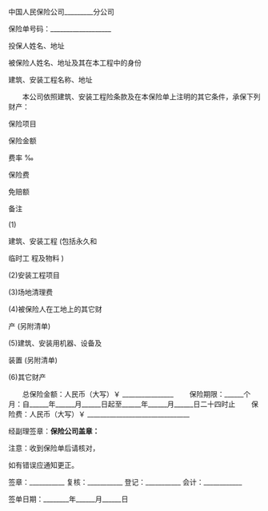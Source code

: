 
 


中国人民保险公司_________分公司


保险单号码：___________________






 

  

   

投保人姓名、地址


   

 




  

  

   

被保险人姓名、地址及其在本工程中的身份


   

 




  

  

   

建筑、安装工程名称、地址


   

 




  

 







　　本公司依照建筑、安装工程险条款及在本保险单上注明的其它条件，承保下列财产： 




 

  

   

保险项目


   

保险金额


   

费率
‰



   

保险费


   

免赔额


   

备注


  

  

   


(1)
  

建筑、安装工程
(包括永久和



临时工
程及物料
)



   

 




   

 




   

 




   

 




   

 




  

  

   


(2)安装工程项目



   

 




   

 




   

 




   

 




   

 




  

  

   


(3)场地清理费



   

 




   

 




   

 




   

 




   

 




  

  

   


(4)被保险人在工地上的其它财


产
(另附清单)



   

 




   

 




   

 




   

 




   

 




  

  

   


(5)建筑、安装用机器、设备及


装置
(另附清单)



   

 




   

 




   

 




   

 




   

 




  

  

   


(6)其它财产



   

 




   

 




   

 




   

 




   

 




  

 




　　总保险金额：人民币（大写）￥ ________________
　　保险期限：______个月：自______年______月______日起至______年______月______日二十四时止 
　　保险费：人民币（大写）￥ ________________________________





 


经副理签章：____________保险公司盖章：____________






 

  

   


 


注意：收到保险单后请核对，



   

      
如有错误应通知更正。


 




  

 







签章：___________  复核：___________  登记：___________  会计：____________


签单日期：________年______月______日
 


 

 
 
 
 
 
  


  
 

  


  


  
 
 
 
 

